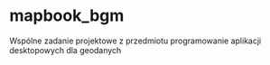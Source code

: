 # mapbook_bgm
Wspólne zadanie projektowe z przedmiotu programowanie aplikacji desktopowych dla geodanych
